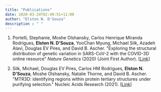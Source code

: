 ```yaml
---
title: "Publications"
date: 2020-03-24T02:49:51+11:00
author: "Elston N. D'Souza"
description : " "
---
```


1. Portelli, Stephanie, Moshe Olshansky, Carlos Henrique Miranda Rodrigues, **Elston N. D'Souza**, YooChan Myung, Michael Silk, Azadeh Alavi, Douglas EV Pires, and David B. Ascher. "Exploring the structural distribution of genetic variation in SARS-CoV-2 with the COVID-3D online resource" *Nature Genetics* (2020) (Joint First Author). [[Link](https://www.nature.com/articles/s41588-020-0693-3)]

2. Silk, Michael, Douglas EV Pires, Carlos HM Rodrigues, **Elston N. D’Souza**, Moshe Olshansky, Natalie Thorne, and David B. Ascher. "MTR3D: identifying regions within protein tertiary structures under purifying selection." Nucleic Acids Research (2021). [[Link](https://academic.oup.com/nar/advance-article/doi/10.1093/nar/gkab428/6288439)]
